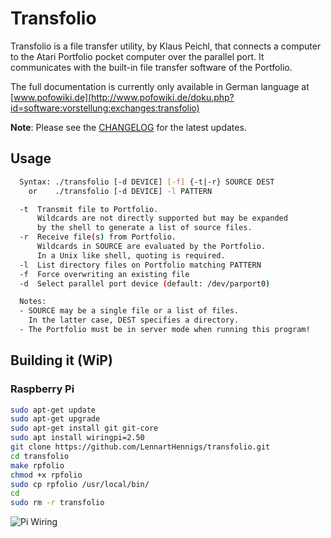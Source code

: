 # Transfolio

Transfolio is a file transfer utility, by Klaus Peichl, that connects a computer to the Atari Portfolio pocket computer over the parallel port. It communicates with the built-in file transfer software of the Portfolio.

The full documentation is currently only available in German language at [www.pofowiki.de](http://www.pofowiki.de/doku.php?id=software:vorstellung:exchanges:transfolio)

**Note**: Please see the [CHANGELOG](https://github.com/LennartHennigs/transfolio/blob/master/CHANGELOG.md) for the latest updates.

## Usage

``` bash
  Syntax: ./transfolio [-d DEVICE] [-f] {-t|-r} SOURCE DEST
    or    ./transfolio [-d DEVICE] -l PATTERN

  -t  Transmit file to Portfolio.
      Wildcards are not directly supported but may be expanded
      by the shell to generate a list of source files.
  -r  Receive file(s) from Portfolio.
      Wildcards in SOURCE are evaluated by the Portfolio.
      In a Unix like shell, quoting is required.
  -l  List directory files on Portfolio matching PATTERN
  -f  Force overwriting an existing file
  -d  Select parallel port device (default: /dev/parport0)

  Notes:
  - SOURCE may be a single file or a list of files.
    In the latter case, DEST specifies a directory.
  - The Portfolio must be in server mode when running this program!
```

## Building it (WiP)

### Raspberry Pi

``` bash
sudo apt-get update
sudo apt-get upgrade
sudo apt-get install git git-core
sudo apt install wiringpi=2.50
git clone https://github.com/LennartHennigs/transfolio.git
cd transfolio
make rpfolio
chmod +x rpfolio
sudo cp rpfolio /usr/local/bin/
cd
sudo rm -r transfolio
```

![Pi Wiring](https://i0.wp.com/lennarthennigs.de/wp-content/uploads/2022/03/pi-parallel.png?resize=768%2C615&ssl=1)
